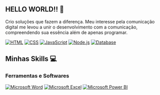 ## HELLO WORLD!! 👋

Crio soluções que fazem a diferença. Meu interesse pela comunicação digital me levou a unir o desenvolvimento com a comunicação, compreendendo sua essência além de apenas programar.

[![HTML](https://img.shields.io/badge/-HTML-FF5733?style=flat-square&logo=html5&logoColor=ffffff)](https://developer.mozilla.org/en-US/docs/Web/HTML)
[![CSS](https://img.shields.io/badge/-CSS-4A90E2?style=flat-square&logo=css3&logoColor=ffffff)](https://developer.mozilla.org/en-US/docs/Web/CSS)
[![JavaScript](https://img.shields.io/badge/-JavaScript-F7DF1E?style=flat-square&logo=javascript&logoColor=000000)](https://developer.mozilla.org/en-US/docs/Web/JavaScript)
[![Node.js](https://img.shields.io/badge/-Node.js-339933?style=flat-square&logo=node.js&logoColor=ffffff)](https://nodejs.org/)
[![Database](https://img.shields.io/badge/-Database-3E7B7B?style=flat-square&logo=database&logoColor=ffffff)](https://en.wikipedia.org/wiki/Database)


## Minhas Skills 💻

### Ferramentas e Softwares

[![Microsoft Word](https://img.shields.io/badge/-Word-2B579A?style=flat-square&logo=microsoft-word&logoColor=ffffff)](https://www.microsoft.com/pt-br/microsoft-365/word)
[![Microsoft Excel](https://img.shields.io/badge/-Excel-217346?style=flat-square&logo=microsoft-excel&logoColor=ffffff)](https://www.microsoft.com/pt-br/microsoft-365/excel)
[![Microsoft Power BI](https://img.shields.io/badge/-Power_BI-FFB81C?style=flat-square&logo=microsoft-powerbi&logoColor=ffffff)](https://powerbi.microsoft.com/)


